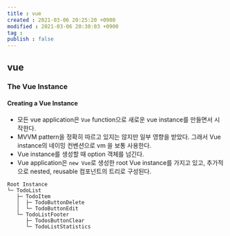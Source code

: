 ```yaml
---
title : vue
created : 2021-03-06 20:25:20 +0900
modified : 2021-03-06 20:30:03 +0900
tag : 
publish : false
---
```

## vue
### The Vue Instance
#### Creating a Vue Instance
-  모든 vue application은 `Vue` function으로 새로운 vue instance를 만들면서 시작한다.
-  MVVM pattern을 정확히 따르고 있지는 않지만 일부 영향을 받았다. 그래서 Vue instance의 네이밍 컨벤션으로 vm 을 보통 사용한다.
-  Vue instance를 생성할 때 option 객체를 넘긴다.
-  Vue application은 `new Vue`로 생성한 root Vue instance를 가지고 있고, 추가적으로 nested, reusable 컴포넌트의 트리로 구성된다.

```
Root Instance
└─ TodoList
   ├─ TodoItem
   │  ├─ TodoButtonDelete
   │  └─ TodoButtonEdit
   └─ TodoListFooter
      ├─ TodosButtonClear
      └─ TodoListStatistics
```
